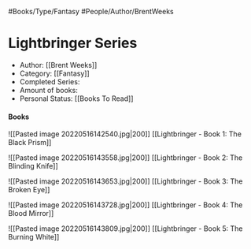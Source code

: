 #Books/Type/Fantasy
#People/Author/BrentWeeks


# Lightbringer Series
- Author: [[Brent Weeks]]
- Category: [[Fantasy]]
- Completed Series: 
- Amount of books:
- Personal Status: [[Books To Read]]


#### Books


![[Pasted image 20220516142540.jpg|200]]
[[Lightbringer - Book 1: The Black Prism]]

![[Pasted image 20220516143558.jpg|200]]
[[Lightbringer - Book 2: The Blinding Knife]]

![[Pasted image 20220516143653.jpg|200]]
[[Lightbringer - Book 3: The Broken Eye]]

![[Pasted image 20220516143728.jpg|200]]
[[Lightbringer - Book 4: The Blood Mirror]]

![[Pasted image 20220516143809.jpg|200]]
[[Lightbringer - Book 5: The Burning White]]


